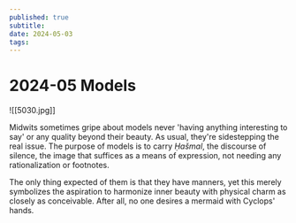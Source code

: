```yaml
---
published: true
subtitle: 
date: 2024-05-03
tags: 
---
```


# 2024-05 Models
![[5030.jpg]]

Midwits sometimes gripe about models never 'having anything interesting to say' or any quality beyond their beauty. As usual, they're sidestepping the real issue. The purpose of models is to carry *Ḥašmal*, the discourse of silence, the image that suffices as a means of expression, not needing any rationalization or footnotes.

The only thing expected of them is that they have manners, yet this merely symbolizes the aspiration to harmonize inner beauty with physical charm as closely as conceivable. After all, no one desires a mermaid with Cyclops' hands.